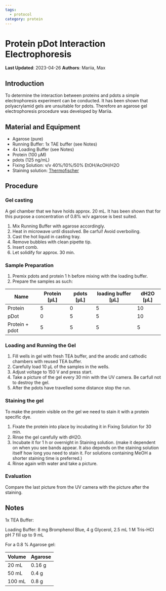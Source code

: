 ```yaml
---
tags:
  - protocol
category: protein
---
```

# Protein pDot Interaction Electrophoresis

**Last Updated**: 2023-04-26
**Authors**: Mariia, Max

## Introduction
To determine the interaction between proteins and pdots a simple electrophoresis experiment can be conducted. It has been shown that polyacrylamid gels are unsuitable for pdots. Therefore an agarose gel electrophoresis procedure was developed by Mariia.


## Material and Equipment
- Agarose (pure)
- Running Buffer: 1x TAE buffer (see Notes)
- 4x Loading Buffer (see Notes)
- Protein (100 µM)
- pdots (125 ng/mL)
- Fixing Solution: v/v 40%/10%/50% EtOH/AcOH/H2O
- Staining solution: [Thermofischer](https://www.thermofisher.com/order/catalog/product/24620) 

## Procedure
### Gel casting
A gel chamber that we have holds approx. 20 mL. It has been shown that for this purpose a concentration of 0.8% w/v agarose is best suited.
1. Mix Running Buffer with agarose accordingly.
2. Heat in microwave until dissolved. Be carful! Avoid overboiling. 
3. Cast the hot liquid in casting tray. 
4. Remove bubbles with clean pipette tip.
5. Insert comb.
6. Let solidify for approx. 30 min.
### Sample Preparation
1. Premix pdots and protein 1 h before mixing with the loading buffer.
2. Prepare the samples as such:

| Name           | Protein [µL] | pdots [µL] | loading buffer [µL] | dH2O [µL] |
| -------------- | ------------ | ---------- | ------------------- | ---- |
| Protein        | 5            | 0          | 5                   | 10   |
| pDot           | 0            | 5          | 5                   | 10   |
| Protein + pdot | 5            | 5          | 5                   | 5     |
### Loading and Running the Gel
1. Fill wells in gel with fresh TEA buffer, and the anodic and cathodic chambers with reused TEA buffer.
2. Carefully load 10 µL of the samples in the wells. 
3. Adjust voltage to 150 V and press start.
4. Take a picture of the gel every 30 min with the UV camera. Be carfull not to destroy the gel.
5. After the pdots have travelled some distance stop the run. 
### Staining the gel
To make the protein visible on the gel we need to stain it with a protein specific dye.
1. Fixate the protein into place by incubating it in Fixing Solution for 30 min.
2. Rinse the gel carefully with dH2O.
3. Incubate it for 1 h or overnight in Staining solution. (make it dependent on when you see bands appear. It also depends on the staining solution itself how long you need to stain it. For solutions containing MeOH a shorter staining time is preferred.)
4. Rinse again with water and take a picture.
### Evaluation
Compare the last picture from the UV camera with the picture after the staining. 

## Notes
1x TEA Buffer:

Loading Buffer: 8 mg Bromphenol Blue, 4 g Glycerol, 2.5 mL 1 M Tris-HCl pH 7 fill up to 9 mL

For a 0.8 % Agarose gel:

| Volume | Agarose |
| ------ | ------- |
| 20 mL  | 0.16 g  |
| 50 mL  | 0.4 g   |
| 100 mL | 0.8 g   |
